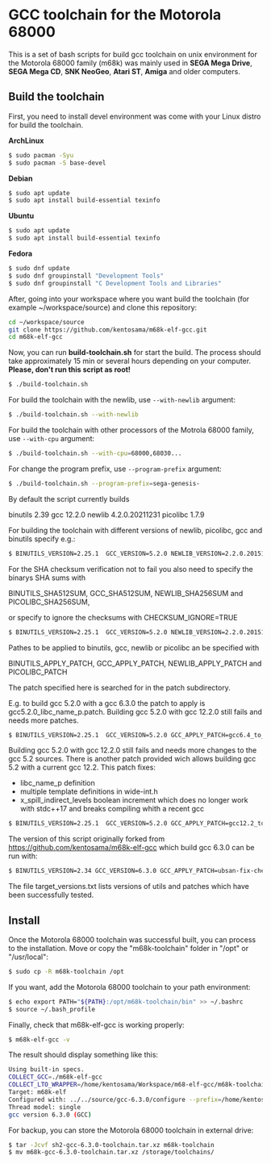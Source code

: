 # GCC toolchain for the Motorola 68000

This is a set of bash scripts for build gcc toolchain on unix environment for the Motorola 68000 family (m68k) was mainly used in **SEGA Mega Drive**, **SEGA Mega CD**, **SNK NeoGeo**, **Atari ST**, **Amiga** and older computers.

## Build the toolchain

First, you need to install devel environment was come with your Linux distro for build the toolchain. 

**ArchLinux**
```bash
$ sudo pacman -Syu
$ sudo pacman -S base-devel
```

**Debian**
```bash
$ sudo apt update
$ sudo apt install build-essential texinfo
```

**Ubuntu**
```bash
$ sudo apt update
$ sudo apt install build-essential texinfo
```

**Fedora**
```bash
$ sudo dnf update
$ sudo dnf groupinstall "Development Tools"
$ sudo dnf groupinstall "C Development Tools and Libraries"
```

After, going into your workspace where you want build the toolchain (for example ~/workspace/source) and clone this repository:

```bash
cd ~/workspace/source
git clone https://github.com/kentosama/m68k-elf-gcc.git
cd m68k-elf-gcc
```
Now, you can run **build-toolchain.sh** for start the build. The process should take approximately 15 min or several hours depending on your computer. **Please, don't run this script as root!**

```bash
$ ./build-toolchain.sh
```

For build the toolchain with the newlib, use `--with-newlib` argument:

```bash
$ ./build-toolchain.sh --with-newlib
```

For build the toolchain with other processors of the Motrola 68000 family, use `--with-cpu` argument:

```bash
$ ./build-toolchain.sh --with-cpu=68000,68030...
```

For change the program prefix, use `--program-prefix` argument:

```bash
$ ./build-toolchain.sh --program-prefix=sega-genesis-
```

By default the script currently builds

binutils 	2.39
gcc			12.2.0
newlib		4.2.0.20211231
picolibc 	1.7.9

For building the toolchain with different versions of newlib, picolibc, gcc and binutils specify e.g.:

```bash
$ BINUTILS_VERSION=2.25.1  GCC_VERSION=5.2.0 NEWLIB_VERSION=2.2.0.20151023 PICOLIBC_VERSION=1.7.9 ./build-toolchain.sh --with-newlib --with-picolibc --with-cpu=68000,68060
```

For the SHA checksum verification not to fail you also need to specify the binarys SHA sums with

BINUTILS_SHA512SUM, GCC_SHA512SUM, NEWLIB_SHA256SUM and PICOLIBC_SHA256SUM,

or specify to ignore the checksums with CHECKSUM_IGNORE=TRUE

```bash
$ BINUTILS_VERSION=2.25.1  GCC_VERSION=5.2.0 NEWLIB_VERSION=2.2.0.20151023 PICOLIBC_VERSION=1.7.9 CHECKSUM_IGNORE=TRUE ./build-toolchain.sh --with-newlib --with-picolibc --with-cpu=68000,68060
```

Pathes to be applied to binutils, gcc, newlib or picolibc an be specified with

BINUTILS_APPLY_PATCH, GCC_APPLY_PATCH, NEWLIB_APPLY_PATCH and PICOLIBC_PATCH

The patch specified here is searched for in the patch subdirectory.

E.g. to build gcc 5.2.0 with a gcc 6.3.0 the patch to apply is gcc5.2.0_libc_name_p.patch.
Building gcc 5.2.0 with gcc 12.2.0 still fails and needs more patches.

```bash
$ BINUTILS_VERSION=2.25.1  GCC_VERSION=5.2.0 GCC_APPLY_PATCH=gcc6.4_to_gcc5.2.0.patch NEWLIB_VERSION=2.2.0.20151023 CHECKSUM_IGNORE=TRUE ./build-toolchain.sh --with-newlib --with-cpu=68000,68060
```

Building gcc 5.2.0 with gcc 12.2.0 still fails and needs more changes to the gcc 5.2 sources.
There is another patch provided wich allows building gcc 5.2 with a current gcc 12.2.
This patch fixes:

* libc_name_p definition
* multiple template definitions in wide-int.h 
* x_spill_indirect_levels boolean increment which does no longer work with stdc++17 and breaks compiling whith a recent gcc


```bash
$ BINUTILS_VERSION=2.25.1  GCC_VERSION=5.2.0 GCC_APPLY_PATCH=gcc12.2_to_gcc5.2.0.patch NEWLIB_VERSION=2.2.0.20151023 CHECKSUM_IGNORE=TRUE ./build-toolchain.sh --with-newlib --with-cpu=68000,68060
```

The version of this script originally forked from https://github.com/kentosama/m68k-elf-gcc which build gcc 6.3.0 can be run with:

```bash
$ BINUTILS_VERSION=2.34 GCC_VERSION=6.3.0 GCC_APPLY_PATCH=ubsan-fix-check-empty-string.patch NEWLIB_VERSION=3.3.0 CHECKSUM_IGNORE=TRUE ./build-toolchain.sh --with-newlib --with-cpu=68000,68060
```

The file target_versions.txt lists versions of utils and patches which have been successfully tested.

## Install

Once the Motorola 68000 toolchain was successful built, you can process to the installation. Move or copy the "m68k-toolchain" folder in "/opt" or "/usr/local":

```bash
$ sudo cp -R m68k-toolchain /opt
```

If you want, add the Motorola 68000 toolchain to your path environment:

```bash
$ echo export PATH="${PATH}:/opt/m68k-toolchain/bin" >> ~/.bashrc
$ source ~/.bash_profile
```

Finally, check that m68k-elf-gcc is working properly:

```bash
$ m68k-elf-gcc -v
```

The result should display something like this:

```bash
Using built-in specs.
COLLECT_GCC=./m68k-elf-gcc
COLLECT_LTO_WRAPPER=/home/kentosama/Workspace/m68-elf-gcc/m68k-toolchain/libexec/gcc/m68k-elf/6.3.0/lto-wrapper
Target: m68k-elf
Configured with: ../../source/gcc-6.3.0/configure --prefix=/home/kentosama/Workspace/m68-elf-gcc/m68k-toolchain --build=x86_64-pc-linux-gnu --host=x86_64-pc-linux-gnu --target=m68k-elf --program-prefix=m68k-elf- --enable-languages=c --enable-obsolete --enable-lto --disable-threads --disable-libmudflap --disable-libgomp --disable-nls --disable-werror --disable-libssp --disable-shared --disable-multilib --disable-libgcj --disable-libstdcxx --disable-gcov --without-headers --without-included-gettext --with-cpu=m68000
Thread model: single
gcc version 6.3.0 (GCC) 
```

For backup, you can store the Motorola 68000 toolchain in external drive:
```bash
$ tar -Jcvf sh2-gcc-6.3.0-toolchain.tar.xz m68k-toolchain
$ mv m68k-gcc-6.3.0-toolchain.tar.xz /storage/toolchains/
```

